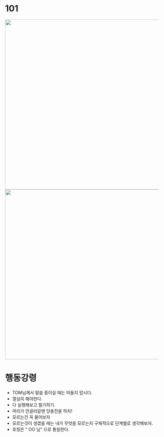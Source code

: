 # 101

<img src="https://github.com/user-attachments/assets/49080b42-e1c7-43c4-904b-f9aab5961834" width=555 />
<img src="https://github.com/user-attachments/assets/7e0b0f78-9356-483e-aa80-7f4885a3aab1" width=555 />


# 행동강령
- TOM님께서 말씀 중이실 때는 떠들지 맙시다.
- 열심히 해야한다.
- 다 실행해보고 필기하기.
- 머리가 안굴러갈땐 당충전을 하자! 
- 모르는건 꼭  물어보자
- 모르는것이 생겼을 때는 내가 무엇을  모르는지 구체적으로 단계별로  생각해보자.
- 호칭은 " OO 님" 으로 통일한다.
